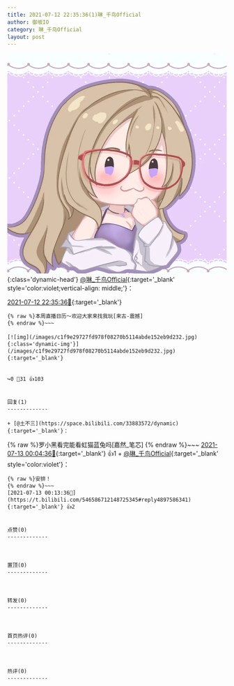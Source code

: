 ```yaml
---
title: 2021-07-12 22:35:36(1)琳_千鸟Official
author: 御坂IO
category: 琳_千鸟Official
layout: post
---
```


![img](/images/c0a88f85ebd0d056f37b114e0748e69556c8b488.jpg){:class='dynamic-head'}
[@琳_千鸟Official](https://space.bilibili.com/1620923329/dynamic){:target='_blank' style='color:violet;vertical-align: middle;'}：

[2021-07-12 22:35:36🔗](https://t.bilibili.com/546586712148725345){:target='_blank'}

~~~
{% raw %}本周直播日历～欢迎大家来找我玩[来古-震撼]
{% endraw %}~~~

[![img](/images/c1f9e29727fd978f08270b5114abde152eb9d232.jpg){:class='dynamic-img'}](/images/c1f9e29727fd978f08270b5114abde152eb9d232.jpg){:target='_blank'}


↪️0 💬31 👍103


回复(1)
-------------

+ [@土不三](https://space.bilibili.com/33883572/dynamic){:target='_blank'}：
~~~
{% raw %}罗小黑看完能看虹猫蓝兔吗[嘉然_笔芯]
{% endraw %}~~~
[2021-07-13 00:04:36🔗](https://t.bilibili.com/546586712148725345#reply4897523917){:target='_blank'} 👍1
    + [@琳_千鸟Official](https://space.bilibili.com/1620923329/dynamic){:target='_blank' style='color:violet'}：
~~~
{% raw %}安排！
{% endraw %}~~~
[2021-07-13 00:13:36🔗](https://t.bilibili.com/546586712148725345#reply4897586341){:target='_blank'} 👍2


点赞(0)
-------------



置顶(0)
-------------



转发(0)
-------------



首页热评(0)
-------------



热评(0)
-------------



